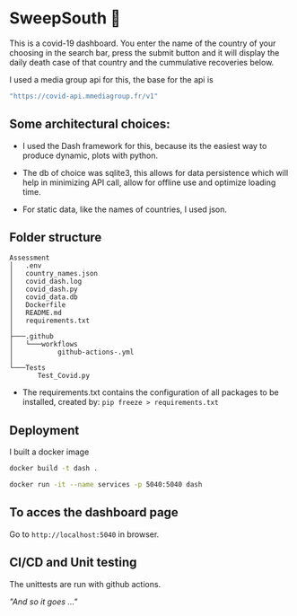 # SweepSouth 👋

This is a covid-19 dashboard. You enter the name of the country of your choosing in the search bar, press the
submit button and it will display the daily death case of that country and the cummulative recoveries below.

I used a media group api for this, the base for the api is 

```sh
"https://covid-api.mmediagroup.fr/v1"
 ```
## Some architectural choices:

* I used the Dash framework for this, because its the easiest way to produce dynamic, plots with python.

* The db of choice was sqlite3, this allows for data persistence which will help in minimizing API call, allow for offline use and optimize loading time.

* For static data, like the names of countries, I used json.

## Folder structure

 ```
Assessment
│   .env
│   country_names.json
│   covid_dash.log
│   covid_dash.py
│   covid_data.db
│   Dockerfile
│   README.md
│   requirements.txt
│
├───.github
│   └───workflows
│           github-actions-.yml
│
└───Tests
        Test_Covid.py
```
* The requirements.txt contains the configuration of all packages to be installed, created by:
 ``` pip freeze > requirements.txt ``` 

## Deployment

I built a docker image

```sh
docker build -t dash .

docker run -it --name services -p 5040:5040 dash
```

## To acces the dashboard page

Go to `http://localhost:5040` in browser.

## CI/CD and Unit testing

The unittests are run with github actions.

*"And so it goes ..."*



